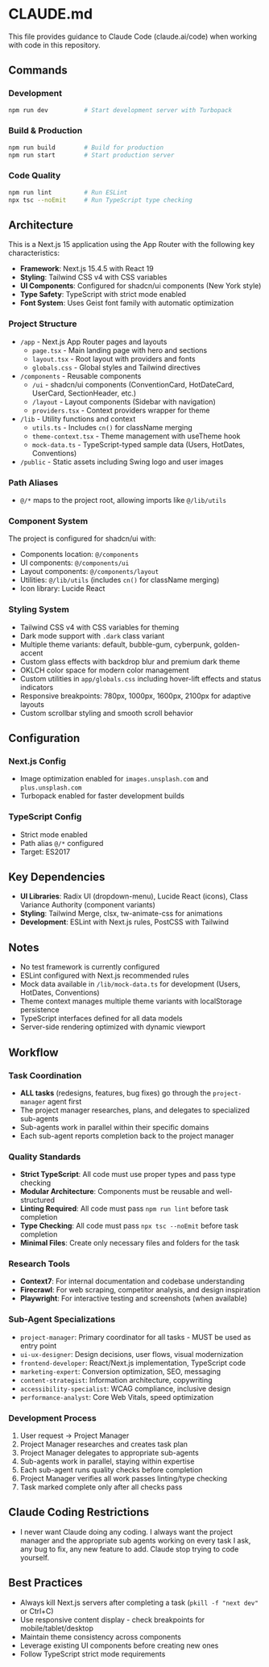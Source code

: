 # CLAUDE.md

This file provides guidance to Claude Code (claude.ai/code) when working with code in this repository.

## Commands

### Development
```bash
npm run dev          # Start development server with Turbopack
```

### Build & Production
```bash
npm run build        # Build for production
npm run start        # Start production server
```

### Code Quality
```bash
npm run lint         # Run ESLint
npx tsc --noEmit     # Run TypeScript type checking
```

## Architecture

This is a Next.js 15 application using the App Router with the following key characteristics:

- **Framework**: Next.js 15.4.5 with React 19
- **Styling**: Tailwind CSS v4 with CSS variables
- **UI Components**: Configured for shadcn/ui components (New York style)
- **Type Safety**: TypeScript with strict mode enabled
- **Font System**: Uses Geist font family with automatic optimization

### Project Structure
- `/app` - Next.js App Router pages and layouts
  - `page.tsx` - Main landing page with hero and sections
  - `layout.tsx` - Root layout with providers and fonts
  - `globals.css` - Global styles and Tailwind directives
- `/components` - Reusable components
  - `/ui` - shadcn/ui components (ConventionCard, HotDateCard, UserCard, SectionHeader, etc.)
  - `/layout` - Layout components (Sidebar with navigation)
  - `providers.tsx` - Context providers wrapper for theme
- `/lib` - Utility functions and context
  - `utils.ts` - Includes `cn()` for className merging
  - `theme-context.tsx` - Theme management with useTheme hook
  - `mock-data.ts` - TypeScript-typed sample data (Users, HotDates, Conventions)
- `/public` - Static assets including Swing logo and user images

### Path Aliases
- `@/*` maps to the project root, allowing imports like `@/lib/utils`

### Component System
The project is configured for shadcn/ui with:
- Components location: `@/components`
- UI components: `@/components/ui`
- Layout components: `@/components/layout`
- Utilities: `@/lib/utils` (includes `cn()` for className merging)
- Icon library: Lucide React

### Styling System
- Tailwind CSS v4 with CSS variables for theming
- Dark mode support with `.dark` class variant
- Multiple theme variants: default, bubble-gum, cyberpunk, golden-accent
- Custom glass effects with backdrop blur and premium dark theme
- OKLCH color space for modern color management
- Custom utilities in `app/globals.css` including hover-lift effects and status indicators
- Responsive breakpoints: 780px, 1000px, 1600px, 2100px for adaptive layouts
- Custom scrollbar styling and smooth scroll behavior

## Configuration

### Next.js Config
- Image optimization enabled for `images.unsplash.com` and `plus.unsplash.com`
- Turbopack enabled for faster development builds

### TypeScript Config
- Strict mode enabled
- Path alias `@/*` configured
- Target: ES2017

## Key Dependencies

- **UI Libraries**: Radix UI (dropdown-menu), Lucide React (icons), Class Variance Authority (component variants)
- **Styling**: Tailwind Merge, clsx, tw-animate-css for animations
- **Development**: ESLint with Next.js rules, PostCSS with Tailwind

## Notes

- No test framework is currently configured
- ESLint configured with Next.js recommended rules
- Mock data available in `/lib/mock-data.ts` for development (Users, HotDates, Conventions)
- Theme context manages multiple theme variants with localStorage persistence
- TypeScript interfaces defined for all data models
- Server-side rendering optimized with dynamic viewport

## Workflow

### Task Coordination
- **ALL tasks** (redesigns, features, bug fixes) go through the `project-manager` agent first
- The project manager researches, plans, and delegates to specialized sub-agents
- Sub-agents work in parallel within their specific domains
- Each sub-agent reports completion back to the project manager

### Quality Standards
- **Strict TypeScript**: All code must use proper types and pass type checking
- **Modular Architecture**: Components must be reusable and well-structured
- **Linting Required**: All code must pass `npm run lint` before task completion
- **Type Checking**: All code must pass `npx tsc --noEmit` before task completion
- **Minimal Files**: Create only necessary files and folders for the task

### Research Tools
- **Context7**: For internal documentation and codebase understanding
- **Firecrawl**: For web scraping, competitor analysis, and design inspiration
- **Playwright**: For interactive testing and screenshots (when available)

### Sub-Agent Specializations
- `project-manager`: Primary coordinator for all tasks - MUST be used as entry point
- `ui-ux-designer`: Design decisions, user flows, visual modernization
- `frontend-developer`: React/Next.js implementation, TypeScript code
- `marketing-expert`: Conversion optimization, SEO, messaging
- `content-strategist`: Information architecture, copywriting
- `accessibility-specialist`: WCAG compliance, inclusive design
- `performance-analyst`: Core Web Vitals, speed optimization

### Development Process
1. User request → Project Manager
2. Project Manager researches and creates task plan
3. Project Manager delegates to appropriate sub-agents
4. Sub-agents work in parallel, staying within expertise
5. Each sub-agent runs quality checks before completion
6. Project Manager verifies all work passes linting/type checking
7. Task marked complete only after all checks pass

## Claude Coding Restrictions

- I never want Claude doing any coding. I always want the project manager and the appropriate sub agents working on every task I ask, any bug to fix, any new feature to add. Claude stop trying to code yourself.

## Best Practices

- Always kill Next.js servers after completing a task (`pkill -f "next dev"` or Ctrl+C)
- Use responsive content display - check breakpoints for mobile/tablet/desktop
- Maintain theme consistency across components
- Leverage existing UI components before creating new ones
- Follow TypeScript strict mode requirements
